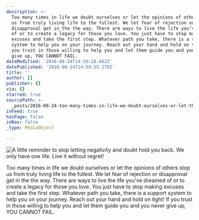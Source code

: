 ```yaml
---
description: >-
  Too many times in life we doubt ourselves or let the opinions of others stop
  us from truly living life to the fullest. We let fear of rejection or
  disapproval get in the the way. There are ways to live the life you’ve dreamed
  of or to create a legacy for those you love. You just have to stop making
  excuses and take the first step. Whatever path you take, there is a support
  system to help you on your journey. Reach out your hand and hold on tight! If
  you trust in those willing to help you and let them guide you and you never
  give up, YOU CANNOT FAIL.
dateModified: '2016-08-24T14:59:28.662Z'
datePublished: '2016-08-24T14:59:55.270Z'
title: ''
author: []
publisher: {}
via: {}
starred: true
sourcePath: >-
  _posts/2016-08-24-too-many-times-in-life-we-doubt-ourselves-or-let-the-opinion.md
inFeed: true
hasPage: false
inNav: false
_type: MediaObject

---
```

![A little reminder to stop letting negativity and doubt hold you back. We only have one life. Live it without regret!](https://the-grid-user-content.s3-us-west-2.amazonaws.com/87062fc8-d051-4fc4-9691-9bbfd73cfe87.jpg)

Too many times in life we doubt ourselves or let the opinions of others stop us from truly living life to the fullest. We let fear of rejection or disapproval get in the the way. There are ways to live the life you've dreamed of or to create a legacy for those you love. You just have to stop making excuses and take the first step. Whatever path you take, there is a support system to help you on your journey. Reach out your hand and hold on tight! If you trust in those willing to help you and let them guide you and you never give up, YOU CANNOT FAIL.